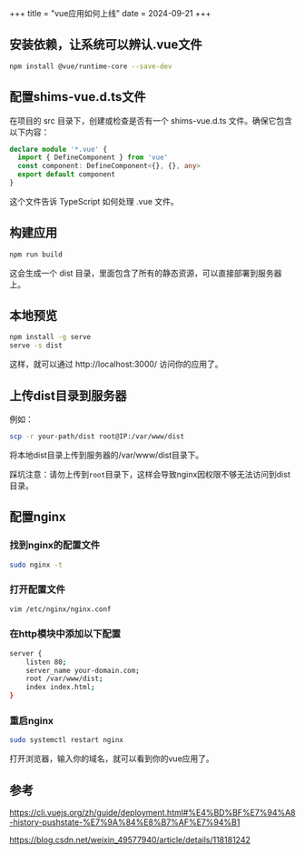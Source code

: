 +++
title = "vue应用如何上线"
date = 2024-09-21
+++

## 安装依赖，让系统可以辨认.vue文件
```bash
npm install @vue/runtime-core --save-dev
```

## 配置shims-vue.d.ts文件
在项目的 src 目录下，创建或检查是否有一个 shims-vue.d.ts 文件。确保它包含以下内容：
```typescript
declare module '*.vue' {
  import { DefineComponent } from 'vue'
  const component: DefineComponent<{}, {}, any>
  export default component
}
```
这个文件告诉 TypeScript 如何处理 .vue 文件。

## 构建应用
```bash
npm run build
```

这会生成一个 dist 目录，里面包含了所有的静态资源，可以直接部署到服务器上。

## 本地预览
```bash
npm install -g serve
serve -s dist
```
这样，就可以通过 http://localhost:3000/ 访问你的应用了。

## 上传dist目录到服务器
例如：
```bash
scp -r your-path/dist root@IP:/var/www/dist
```
将本地dist目录上传到服务器的/var/www/dist目录下。

踩坑注意：请勿上传到`root`目录下，这样会导致nginx因权限不够无法访问到dist目录。

## 配置nginx

### 找到nginx的配置文件
```bash
sudo nginx -t
```
### 打开配置文件
```bash
vim /etc/nginx/nginx.conf
```
### 在http模块中添加以下配置
```bash
server {
    listen 80;
    server_name your-domain.com;
    root /var/www/dist;
    index index.html;
}
```

### 重启nginx
```bash
sudo systemctl restart nginx
```

打开浏览器，输入你的域名，就可以看到你的vue应用了。


## 参考
https://cli.vuejs.org/zh/guide/deployment.html#%E4%BD%BF%E7%94%A8-history-pushstate-%E7%9A%84%E8%B7%AF%E7%94%B1

https://blog.csdn.net/weixin_49577940/article/details/118181242
